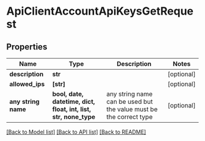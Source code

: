 # ApiClientAccountApiKeysGetRequest


## Properties
Name | Type | Description | Notes
------------ | ------------- | ------------- | -------------
**description** | **str** |  | [optional] 
**allowed_ips** | **[str]** |  | [optional] 
**any string name** | **bool, date, datetime, dict, float, int, list, str, none_type** | any string name can be used but the value must be the correct type | [optional]

[[Back to Model list]](../README.md#documentation-for-models) [[Back to API list]](../README.md#documentation-for-api-endpoints) [[Back to README]](../README.md)


